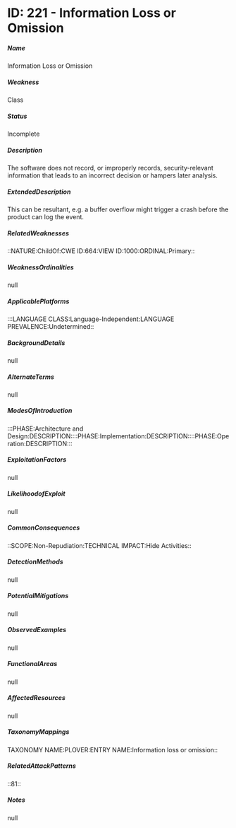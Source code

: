 # ID: 221 - Information Loss or Omission
<h5>Name</h5>Information Loss or Omission
<h5>Weakness</h5>Class
<h5>Status</h5>Incomplete
<h5>Description</h5>The software does not record, or improperly records, security-relevant information that leads to an incorrect decision or hampers later analysis.
<h5>ExtendedDescription</h5>This can be resultant, e.g. a buffer overflow might trigger a crash before the product can log the event.
<h5>RelatedWeaknesses</h5>::NATURE:ChildOf:CWE ID:664:VIEW ID:1000:ORDINAL:Primary::
<h5>WeaknessOrdinalities</h5>null
<h5>ApplicablePlatforms</h5>:::LANGUAGE CLASS:Language-Independent:LANGUAGE PREVALENCE:Undetermined::
<h5>BackgroundDetails</h5>null
<h5>AlternateTerms</h5>null
<h5>ModesOfIntroduction</h5>:::PHASE:Architecture and Design:DESCRIPTION::::PHASE:Implementation:DESCRIPTION::::PHASE:Operation:DESCRIPTION:::
<h5>ExploitationFactors</h5>null
<h5>LikelihoodofExploit</h5>null
<h5>CommonConsequences</h5>::SCOPE:Non-Repudiation:TECHNICAL IMPACT:Hide Activities::
<h5>DetectionMethods</h5>null
<h5>PotentialMitigations</h5>null
<h5>ObservedExamples</h5>null
<h5>FunctionalAreas</h5>null
<h5>AffectedResources</h5>null
<h5>TaxonomyMappings</h5>TAXONOMY NAME:PLOVER:ENTRY NAME:Information loss or omission::
<h5>RelatedAttackPatterns</h5>::81::
<h5>Notes</h5>null

